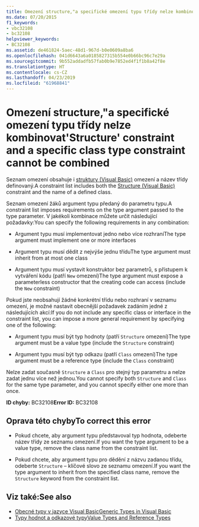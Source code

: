 ```yaml
---
title: Omezení structure,"a specifické omezení typu třídy nelze kombinovat
ms.date: 07/20/2015
f1_keywords:
- vbc32108
- bc32108
helpviewer_keywords:
- BC32108
ms.assetid: de461824-5aec-48d1-967d-b0e0609a8ba6
ms.openlocfilehash: 041d6643a6a0185827315b554e0b66bc96c7e29a
ms.sourcegitcommit: 9b552addadfb57fab0b9e7852ed4f1f1b8a42f8e
ms.translationtype: HT
ms.contentlocale: cs-CZ
ms.lasthandoff: 04/23/2019
ms.locfileid: "61968841"
---
```

# <a name="structure-constraint-and-a-specific-class-type-constraint-cannot-be-combined"></a><span data-ttu-id="8b1dd-102">Omezení structure,"a specifické omezení typu třídy nelze kombinovat</span><span class="sxs-lookup"><span data-stu-id="8b1dd-102">'Structure' constraint and a specific class type constraint cannot be combined</span></span>
<span data-ttu-id="8b1dd-103">Seznam omezení obsahuje i [struktury (Visual Basic)](../../visual-basic/language-reference/statements/structure-statement.md) omezení a název třídy definovaný.</span><span class="sxs-lookup"><span data-stu-id="8b1dd-103">A constraint list includes both the [Structure (Visual Basic)](../../visual-basic/language-reference/statements/structure-statement.md) constraint and the name of a defined class.</span></span>  
  
 <span data-ttu-id="8b1dd-104">Seznam omezení žáků argument typu předaný do parametru typu.</span><span class="sxs-lookup"><span data-stu-id="8b1dd-104">A constraint list imposes requirements on the type argument passed to the type parameter.</span></span> <span data-ttu-id="8b1dd-105">V jakékoli kombinace můžete určit následující požadavky:</span><span class="sxs-lookup"><span data-stu-id="8b1dd-105">You can specify the following requirements in any combination:</span></span>  
  
- <span data-ttu-id="8b1dd-106">Argument typu musí implementovat jedno nebo více rozhraní</span><span class="sxs-lookup"><span data-stu-id="8b1dd-106">The type argument must implement one or more interfaces</span></span>  
  
- <span data-ttu-id="8b1dd-107">Argument typu musí dědit z nejvýše jednu třídu</span><span class="sxs-lookup"><span data-stu-id="8b1dd-107">The type argument must inherit from at most one class</span></span>  
  
- <span data-ttu-id="8b1dd-108">Argument typu musí vystavit konstruktor bez parametrů, s přístupem k vytváření kódu (patří `New` omezení)</span><span class="sxs-lookup"><span data-stu-id="8b1dd-108">The type argument must expose a parameterless constructor that the creating code can access (include the `New` constraint)</span></span>  
  
 <span data-ttu-id="8b1dd-109">Pokud jste neobsahují žádné konkrétní třídu nebo rozhraní v seznamu omezení, je možné nastavit obecnější požadavek zadáním jedné z následujících akcí:</span><span class="sxs-lookup"><span data-stu-id="8b1dd-109">If you do not include any specific class or interface in the constraint list, you can impose a more general requirement by specifying one of the following:</span></span>  
  
- <span data-ttu-id="8b1dd-110">Argument typu musí být typ hodnoty (patří `Structure` omezení)</span><span class="sxs-lookup"><span data-stu-id="8b1dd-110">The type argument must be a value type (include the `Structure` constraint)</span></span>  
  
- <span data-ttu-id="8b1dd-111">Argument typu musí být typ odkazu (patří `Class` omezení)</span><span class="sxs-lookup"><span data-stu-id="8b1dd-111">The type argument must be a reference type (include the `Class` constraint)</span></span>  
  
 <span data-ttu-id="8b1dd-112">Nelze zadat současně `Structure` a `Class` pro stejný typ parametru a nelze zadat jednu více než jednou.</span><span class="sxs-lookup"><span data-stu-id="8b1dd-112">You cannot specify both `Structure` and `Class` for the same type parameter, and you cannot specify either one more than once.</span></span>  
  
 <span data-ttu-id="8b1dd-113">**ID chyby:** BC32108</span><span class="sxs-lookup"><span data-stu-id="8b1dd-113">**Error ID:** BC32108</span></span>  
  
## <a name="to-correct-this-error"></a><span data-ttu-id="8b1dd-114">Oprava této chyby</span><span class="sxs-lookup"><span data-stu-id="8b1dd-114">To correct this error</span></span>  
  
- <span data-ttu-id="8b1dd-115">Pokud chcete, aby argument typu představoval typ hodnota, odeberte název třídy ze seznamu omezení.</span><span class="sxs-lookup"><span data-stu-id="8b1dd-115">If you want the type argument to be a value type, remove the class name from the constraint list.</span></span>  
  
- <span data-ttu-id="8b1dd-116">Pokud chcete, aby argument typu pro dědění z názvu zadanou třídu, odeberte `Structure` – klíčové slovo ze seznamu omezení.</span><span class="sxs-lookup"><span data-stu-id="8b1dd-116">If you want the type argument to inherit from the specified class name, remove the `Structure` keyword from the constraint list.</span></span>  
  
## <a name="see-also"></a><span data-ttu-id="8b1dd-117">Viz také:</span><span class="sxs-lookup"><span data-stu-id="8b1dd-117">See also</span></span>

- [<span data-ttu-id="8b1dd-118">Obecné typy v jazyce Visual Basic</span><span class="sxs-lookup"><span data-stu-id="8b1dd-118">Generic Types in Visual Basic</span></span>](../../visual-basic/programming-guide/language-features/data-types/generic-types.md)
- [<span data-ttu-id="8b1dd-119">Typy hodnot a odkazové typy</span><span class="sxs-lookup"><span data-stu-id="8b1dd-119">Value Types and Reference Types</span></span>](../../visual-basic/programming-guide/language-features/data-types/value-types-and-reference-types.md)
